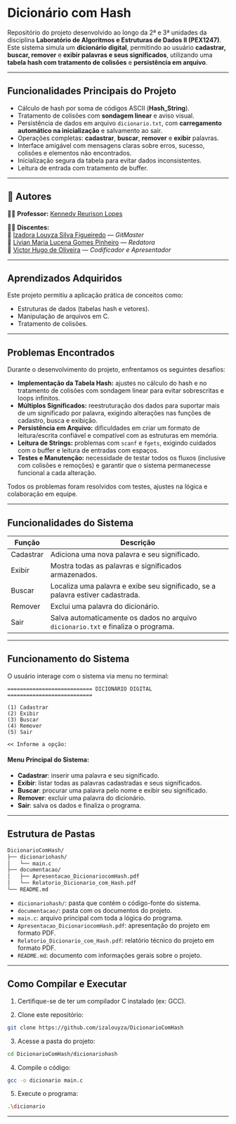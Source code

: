 # Dicionário com Hash

Repositório do projeto desenvolvido ao longo da 2ª e 3ª unidades da disciplina **Laboratório de Algoritmos e Estruturas de Dados II (PEX1247)**. Este sistema simula um **dicionário digital**, permitindo ao usuário **cadastrar, buscar, remover** e **exibir palavras e seus significados**, utilizando uma **tabela hash com tratamento de colisões** e **persistência em arquivo**.

---

## Funcionalidades Principais do Projeto

- Cálculo de hash por soma de códigos ASCII (**Hash_String**).
- Tratamento de colisões com **sondagem linear** e aviso visual.
- Persistência de dados em arquivo `dicionario.txt`, com **carregamento automático na inicialização** e salvamento ao sair.
- Operações completas: **cadastrar**, **buscar**, **remover** e **exibir** palavras.
- Interface amigável com mensagens claras sobre erros, sucesso, colisões e elementos não encontrados.
- Inicialização segura da tabela para evitar dados inconsistentes.
- Leitura de entrada com tratamento de buffer.

---

## 👥 Autores

👨‍🏫 **Professor:** [Kennedy Reurison Lopes](https://github.com/kennedyufersa)

👩‍🎓 **Discentes:**  
🔹 [Izadora Louyza Silva Figueiredo](https://github.com/izalouyza) — *GitMaster*  
🔹 [Lívian Maria Lucena Gomes Pinheiro](https://github.com/livianlucena) — *Redatora*  
🔹 [Victor Hugo de Oliveira](https://github.com/Victor350br) — *Codificador e Apresentador*

---

## Aprendizados Adquiridos

Este projeto permitiu a aplicação prática de conceitos como:
- Estruturas de dados (tabelas hash e vetores).
- Manipulação de arquivos em C.
- Tratamento de colisões.

---

## Problemas Encontrados

Durante o desenvolvimento do projeto, enfrentamos os seguintes desafios:

- **Implementação da Tabela Hash:** ajustes no cálculo do hash e no tratamento de colisões com sondagem linear para evitar sobrescritas e loops infinitos.
- **Múltiplos Significados:** reestruturação dos dados para suportar mais de um significado por palavra, exigindo alterações nas funções de cadastro, busca e exibição.
- **Persistência em Arquivo:** dificuldades em criar um formato de leitura/escrita confiável e compatível com as estruturas em memória.
- **Leitura de Strings:** problemas com `scanf` e `fgets`, exigindo cuidados com o buffer e leitura de entradas com espaços.
- **Testes e Manutenção:** necessidade de testar todos os fluxos (inclusive com colisões e remoções) e garantir que o sistema permanecesse funcional a cada alteração.

Todos os problemas foram resolvidos com testes, ajustes na lógica e colaboração em equipe.

---

## Funcionalidades do Sistema

| Função     | Descrição                                                                                         |
|-------------|---------------------------------------------------------------------------------------------------|
| Cadastrar   | Adiciona uma nova palavra e seu significado.            |
| Exibir      | Mostra todas as palavras e significados armazenados.                                             |
| Buscar      | Localiza uma palavra e exibe seu significado, se a palavra estiver cadastrada.                               |
| Remover     | Exclui uma palavra do dicionário.                                                |
| Sair        | Salva automaticamente os dados no arquivo `dicionario.txt` e finaliza o programa.                     |

---

## Funcionamento do Sistema

O usuário interage com o sistema via menu no terminal:

```text
=========================== DICIONÁRIO DIGITAL ===========================

(1) Cadastrar
(2) Exibir
(3) Buscar
(4) Remover
(5) Sair

<< Informe a opção:
```
#### Menu Principal do Sistema:

- **Cadastrar**: inserir uma palavra e seu significado.  
- **Exibir**: listar todas as palavras cadastradas e seus significados.  
- **Buscar**: procurar uma palavra pelo nome e exibir seu significado.  
- **Remover**: excluir uma palavra do dicionário.  
- **Sair**: salva os dados e finaliza o programa.
---

## Estrutura de Pastas

```bash
DicionarioComHash/
├── dicionariohash/
│   └── main.c
├── documentacao/
│   ├── Apresentacao_DicionariocomHash.pdf
│   └── Relatorio_Dicionario_com_Hash.pdf
└── README.md
```
- `dicionariohash/`: pasta que contém o código-fonte do sistema.
- `documentacao/`:  pasta com os documentos do projeto.
- `main.c`: arquivo principal com toda a lógica do programa.
- `Apresentacao_DicionariocomHash.pdf`: apresentação do projeto em formato PDF.
- `Relatorio_Dicionario_com_Hash.pdf`: relatório técnico do projeto em formato PDF.
- `README.md`: documento com informações gerais sobre o projeto.
---

## Como Compilar e Executar

1. Certifique-se de ter um compilador C instalado (ex: GCC).

2. Clone este repositório:

```bash
git clone https://github.com/izalouyza/DicionarioComHash
```

3. Acesse a pasta do projeto:

```bash
cd DicionarioComHash/dicionariohash
```

4. Compile o código:

```bash
gcc -o dicionario main.c
```

5. Execute o programa:

```bash
.\dicionario 
```
---

